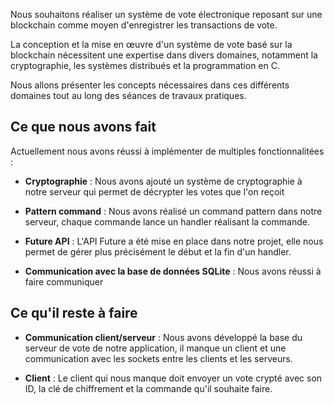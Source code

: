 Nous souhaitons réaliser un système de vote électronique reposant sur une blockchain comme moyen d'enregistrer les transactions de vote.

La conception et la mise en œuvre d'un système de vote basé sur la blockchain nécessitent une expertise dans divers domaines, notamment la cryptographie, les systèmes distribués et la programmation en C.

Nous allons présenter les concepts nécessaires dans ces différents domaines tout au long des séances de travaux pratiques.

## Ce que nous avons fait

Actuellement nous avons réussi à implémenter de multiples fonctionnalitées :

- **Cryptographie** : Nous avons ajouté un système de cryptographie à notre serveur qui permet de décrypter les votes que l'on reçoit

- **Pattern command** : Nous avons réalisé un command pattern dans notre serveur, chaque commande lance un handler réalisant la commande.

- **Future API** : L'API Future a été mise en place dans notre projet, elle nous permet de gérer plus précisément le début et la fin d'un handler.

- **Communication avec la base de données SQLite** : Nous avons réussi à faire communiquer

## Ce qu'il reste à faire

- **Communication client/serveur** : Nous avons développé la base du serveur de vote de notre application, il manque un client et une communication avec les sockets entre les clients et les serveurs.

- **Client** : Le client qui nous manque doit envoyer un vote crypté avec son ID, la clé de chiffrement et la commande qu'il souhaite faire.
